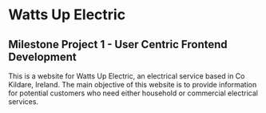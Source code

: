 # Watts Up Electric
## Milestone Project 1 - User Centric Frontend Development

This is a website for Watts Up Electric, an electrical service based in Co Kildare, Ireland. The main objective of this website is to provide information for potential customers who need either household or commercial electrical services. 




